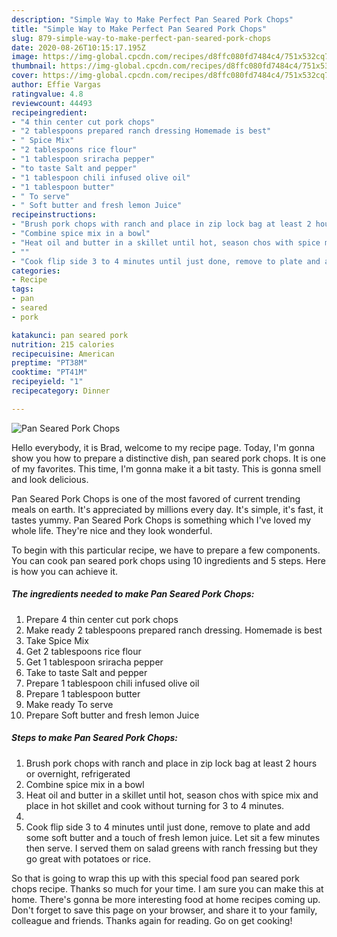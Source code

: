 ```yaml
---
description: "Simple Way to Make Perfect Pan Seared Pork Chops"
title: "Simple Way to Make Perfect Pan Seared Pork Chops"
slug: 879-simple-way-to-make-perfect-pan-seared-pork-chops
date: 2020-08-26T10:15:17.195Z
image: https://img-global.cpcdn.com/recipes/d8ffc080fd7484c4/751x532cq70/pan-seared-pork-chops-recipe-main-photo.jpg
thumbnail: https://img-global.cpcdn.com/recipes/d8ffc080fd7484c4/751x532cq70/pan-seared-pork-chops-recipe-main-photo.jpg
cover: https://img-global.cpcdn.com/recipes/d8ffc080fd7484c4/751x532cq70/pan-seared-pork-chops-recipe-main-photo.jpg
author: Effie Vargas
ratingvalue: 4.8
reviewcount: 44493
recipeingredient:
- "4 thin center cut pork chops"
- "2 tablespoons prepared ranch dressing Homemade is best"
- " Spice Mix"
- "2 tablespoons rice flour"
- "1 tablespoon sriracha pepper"
- "to taste Salt and pepper"
- "1 tablespoon chili infused olive oil"
- "1 tablespoon butter"
- " To serve"
- " Soft butter and fresh lemon Juice"
recipeinstructions:
- "Brush pork chops with ranch and place in zip lock bag at least 2 hours or overnight, refrigerated"
- "Combine spice mix in a bowl"
- "Heat oil and butter in a skillet until hot, season chos with spice mix and place in hot skillet and cook without turning for 3 to 4 minutes."
- ""
- "Cook flip side 3 to 4 minutes until just done, remove to plate and add some soft butter and a touch of fresh lemon juice. Let sit a few minutes then serve. I served them on salad greens with ranch fressing but they go great with potatoes or rice."
categories:
- Recipe
tags:
- pan
- seared
- pork

katakunci: pan seared pork 
nutrition: 215 calories
recipecuisine: American
preptime: "PT38M"
cooktime: "PT41M"
recipeyield: "1"
recipecategory: Dinner

---
```



![Pan Seared Pork Chops](https://img-global.cpcdn.com/recipes/d8ffc080fd7484c4/751x532cq70/pan-seared-pork-chops-recipe-main-photo.jpg)

Hello everybody, it is Brad, welcome to my recipe page. Today, I'm gonna show you how to prepare a distinctive dish, pan seared pork chops. It is one of my favorites. This time, I'm gonna make it a bit tasty. This is gonna smell and look delicious.

Pan Seared Pork Chops is one of the most favored of current trending meals on earth. It's appreciated by millions every day. It's simple, it's fast, it tastes yummy. Pan Seared Pork Chops is something which I've loved my whole life. They're nice and they look wonderful.




To begin with this particular recipe, we have to prepare a few components. You can cook pan seared pork chops using 10 ingredients and 5 steps. Here is how you can achieve it.

<!--inarticleads1-->

##### The ingredients needed to make Pan Seared Pork Chops:

1. Prepare 4 thin center cut pork chops
1. Make ready 2 tablespoons prepared ranch dressing. Homemade is best
1. Take  Spice Mix
1. Get 2 tablespoons rice flour
1. Get 1 tablespoon sriracha pepper
1. Take to taste Salt and pepper
1. Prepare 1 tablespoon chili infused olive oil
1. Prepare 1 tablespoon butter
1. Make ready  To serve
1. Prepare  Soft butter and fresh lemon Juice




<!--inarticleads2-->

##### Steps to make Pan Seared Pork Chops:

1. Brush pork chops with ranch and place in zip lock bag at least 2 hours or overnight, refrigerated
1. Combine spice mix in a bowl
1. Heat oil and butter in a skillet until hot, season chos with spice mix and place in hot skillet and cook without turning for 3 to 4 minutes.
1. 
1. Cook flip side 3 to 4 minutes until just done, remove to plate and add some soft butter and a touch of fresh lemon juice. Let sit a few minutes then serve. I served them on salad greens with ranch fressing but they go great with potatoes or rice.




So that is going to wrap this up with this special food pan seared pork chops recipe. Thanks so much for your time. I am sure you can make this at home. There's gonna be more interesting food at home recipes coming up. Don't forget to save this page on your browser, and share it to your family, colleague and friends. Thanks again for reading. Go on get cooking!
